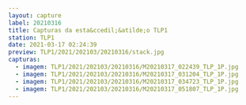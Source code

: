 ```yaml
---
layout: capture
label: 20210316
title: Capturas da esta&ccedil;&atilde;o TLP1
station: TLP1
date: 2021-03-17 02:24:39
preview: TLP1/2021/202103/20210316/stack.jpg
capturas:
  - imagem: TLP1/2021/202103/20210316/M20210317_022439_TLP_1P.jpg
  - imagem: TLP1/2021/202103/20210316/M20210317_031204_TLP_1P.jpg
  - imagem: TLP1/2021/202103/20210316/M20210317_034723_TLP_1P.jpg
  - imagem: TLP1/2021/202103/20210316/M20210317_051807_TLP_1P.jpg
---
```

